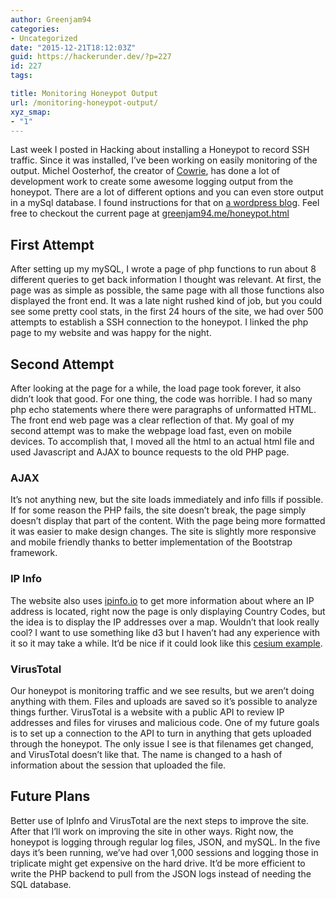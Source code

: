 ```yaml
---
author: Greenjam94
categories:
- Uncategorized
date: "2015-12-21T18:12:03Z"
guid: https://hackerunder.dev/?p=227
id: 227
tags:

title: Monitoring Honeypot Output
url: /monitoring-honeypot-output/
xyz_smap:
- "1"
---
```


Last week I posted in Hacking about installing a Honeypot to record SSH traffic. Since it was installed, I’ve been working on easily monitoring of the output. Michel Oosterhof, the creator of [Cowrie](https://github.com/micheloosterhof/cowrie), has done a lot of development work to create some awesome logging output from the honeypot. There are a lot of different options and you can even store output in a mySql database. I found instructions for that on [a wordpress blog](https://sehque.wordpress.com/). Feel free to checkout the current page at [greenjam94.me/honeypot.html](http://greenjam94.me/honeypot.html)

## First Attempt

After setting up my mySQL, I wrote a page of php functions to run about 8 different queries to get back information I thought was relevant. At first, the page was as simple as possible, the same page with all those functions also displayed the front end. It was a late night rushed kind of job, but you could see some pretty cool stats, in the first 24 hours of the site, we had over 500 attempts to establish a SSH connection to the honeypot. I linked the php page to my website and was happy for the night.

## Second Attempt

After looking at the page for a while, the load page took forever, it also didn’t look that good. For one thing, the code was horrible. I had so many php echo statements where there were paragraphs of unformatted HTML. The front end web page was a clear reflection of that. My goal of my second attempt was to make the webpage load fast, even on mobile devices. To accomplish that, I moved all the html to an actual html file and used Javascript and AJAX to bounce requests to the old PHP page.

### AJAX

It’s not anything new, but the site loads immediately and info fills if possible. If for some reason the PHP fails, the site doesn’t break, the page simply doesn’t display that part of the content. With the page being more formatted it was easier to make design changes. The site is slightly more responsive and mobile friendly thanks to better implementation of the Bootstrap framework.

### IP Info

The website also uses [ipinfo.io](http://ipinfo.io/) to get more information about where an IP address is located, right now the page is only displaying Country Codes, but the idea is to display the IP addresses over a map. Wouldn’t that look really cool? I want to use something like d3 but I haven’t had any experience with it so it may take a while. It’d be nice if it could look like this [cesium example](http://cesiumjs.org/d3cesium/).

### VirusTotal

Our honeypot is monitoring traffic and we see results, but we aren’t doing anything with them. Files and uploads are saved so it’s possible to analyze things further. VirusTotal is a website with a public API to review IP addresses and files for viruses and malicious code. One of my future goals is to set up a connection to the API to turn in anything that gets uploaded through the honeypot. The only issue I see is that filenames get changed, and VirusTotal doesn’t like that. The name is changed to a hash of information about the session that uploaded the file.

## Future Plans

Better use of IpInfo and VirusTotal are the next steps to improve the site. After that I’ll work on improving the site in other ways. Right now, the honeypot is logging through regular log files, JSON, and mySQL. In the five days it’s been running, we’ve had over 1,000 sessions and logging those in triplicate might get expensive on the hard drive. It’d be more efficient to write the PHP backend to pull from the JSON logs instead of needing the SQL database.